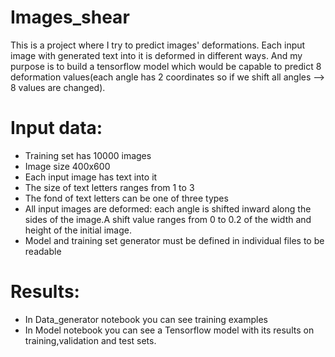 # Images_shear

   This is a project where I try to predict images' deformations. Each input image with 
   generated text into it is deformed in different ways. And my purpose is to build a tensorflow
   model which would be capable to predict 8 deformation values(each angle has 2 coordinates so
   if we shift all angles --> 8 values are changed).
# Input data:
  * Training set has 10000 images
  * Image size 400x600
  * Each input image has text into it
  * The size of text letters ranges from 1 to 3
  * The fond of text letters can be one of three types
  * All input images are deformed: each angle is shifted inward along the sides of the image.A shift value ranges from 0 to 0.2 of the width and height of the initial image.
  * Model and training set generator must be defined in individual files to be readable
# Results:
 * In Data_generator notebook you can see training examples
 * In Model notebook you can see a Tensorflow model with its results on training,validation and test sets.
  
